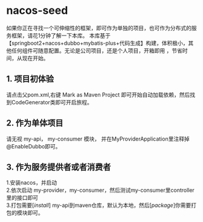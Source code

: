 # nacos-seed
如果你正在寻找一个可伸缩性的框架，即可作为单独的项目，也可作为分布式的服务框架，请花1分钟了解一下本库。
本库基于【springboot2+nacos+dubbo+mybatis-plus+代码生成】构建，体积极小，其他任何组件可随意配置。无论是公司项目，还是个人项目，开箱即用
，节省时间，从现在开始。


## 1. 项目初体验
请点击父pom.xml,右键 Mark as Maven Project 即可开始自动加载依赖，然后找到CodeGenerator类即可开启旅程。

## 2. 作为单体项目
请无视  my-api， my-consumer 模块， 并在MyProviderApplication里注释掉@EnableDubbo即可。

## 3. 作为服务提供者或者消费者
1.安装nacos，并启动<br>
2.依次启动 my-provider，my-consumer，然后测试my-consumer里controller里的接口即可<br>
3.打包需要[_install_] my-api到maven仓库，默认为本地，然后[_package_]你需要打包的模块即可。
